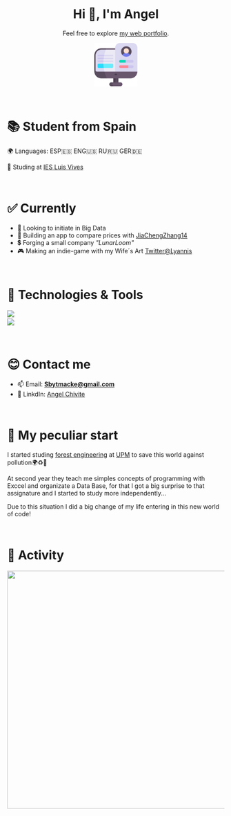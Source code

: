 <h1 align="center">Hi 🙂, I'm Angel</h1>

<div align="center">
  <p>Feel free to explore <a href="https://sbytmacke.github.io/curriculum-web/">my web portfolio</a>.</p>

  <a align="center" href="https://sbytmacke.github.io/curriculum-web/">
    <img src="./imagenes/cv-web.png" alt="web-cv" width="100" height="100">
  </a>
</div>

<!--<img align="right" alt="encabezado" src="imagenes/encabezado/Captura de pantalla 2022-10-21 085129.jpg">-->

<!--<img align="right" alt="Octocat" width="400" src="https://cdn.discordapp.com/attachments/886222897851531265/1030413977840259092/octocat-1665739845145.png">-->

&nbsp;

<h1 align="left">📚 Student from Spain</h1>

<p>🌍 Languages: ESP🇪🇸 ENG🇺🇸 RU🇷🇺 GER🇩🇪</p>
<p>🏫 Studing at <a href="https://www.iesluisvives.es/">IES Luis Vives</a></p>

&nbsp;

<h1 align="left">✅ Currently</h1>

- 💾 Looking to initiate in Big Data
- 🔮 Building an app to compare prices with [JiaChengZhang14](https://github.com/JiaChengZhang14)
- 💲 Forging a small company _"LunarLoom"_
- 🎮 Making an indie-game with my Wife´s Art [Twitter@Lyannis](https://twitter.com/_lyannis_)

&nbsp;

<h1 align="left">🚀 Technologies & Tools</h1>
<div align="left">
    <img src="https://skillicons.dev/icons?i=kotlin,ktor,androidstudio,firebase,java,spring,cs,dotnet" /><br>
    <img src="https://skillicons.dev/icons?i=py,r,react,mongodb,hibernate,mysql,docker,git" />
</div>


&nbsp;

<h1 align="left">😊 Contact me</h1>

- 📫 Email: **Sbytmacke@gmail.com**
- 📘 LinkdIn: <a href="https://www.linkedin.com/in/angel-chivite-14b0a0162/">Angel Chivite</a>

&nbsp;

<h1 align="left">📄 My peculiar start</h1>
<p align="left">
I started studing <a href="https://www.upm.es/Estudiantes/Estudios_Titulaciones/EstudiosOficialesGrado/ArticulosRelacionados?fmt=detail&prefmt=articulo&id=dcd68778b9bc6210VgnVCM10000009c7648a____">forest engineering</a> at 
<a href="https://www.upm.es/">UPM</a> to save this world against pollution🌍♻️💚 
</p>

<p aligne="left">
At second year they teach me simples concepts of programming with Exccel and organizate a Data Base, for that I got a big surprise to that assignature and I started to study more independently...
</p>

<p aligne="left">
Due to this situation I did a big change of my life entering in this new world of code!
</p>

<!--&nbsp;

<h1 align="left">✨ My Hobbies</h1>

- Coming soon...-->

&nbsp;

<h1 align="left">🌠 Activity</h1>

<!--<p align ="center">
    <img src = "https://github-readme-stats.vercel.app/api?username=sbytmacke&show_icons=true&locale=en">
</p>-->

<!--<p align ="center">
    <img src="https://wakatime.com/share/@c8c9e80a-05ec-4350-bf2e-c6c38ca30b85/c9379c61-9a02-45ff-b852-d12f01ec6802.svg" width="830" height = 550>
</p>-->

<p align ="center">
    <img src="https://wakatime.com/share/@c8c9e80a-05ec-4350-bf2e-c6c38ca30b85/264badf6-8d85-42d4-8661-d09de3ef4613.svg" width="830" height = 550>
</p>
